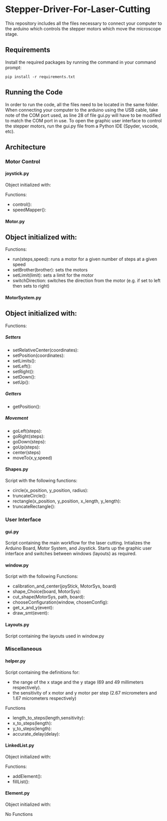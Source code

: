 # Stepper-Driver-For-Laser-Cutting

This repository includes all the files necessary to connect your computer to the arduino which controls the stepper motors which move the microscope stage.

## Requirements

Install the required packages by running the command in your command prompt:
```
pip install -r requirements.txt
```

## Running the Code

In order to run the code, all the files need to be located in the same folder. When connecting your computer to the arduino using the USB cable, take note of the COM port used, as line 28 of file gui.py will have to be modified to match the COM port in use. To open the graphic user interface to control the stepper motors, run the gui.py file from a Python IDE (Spyder, vscode, etc).


## Architecture

### Motor Control

#### joystick.py

Object initialized with:

Functions:
- control():
- speedMapper():

#### Motor.py

Object initialized with:
-
Functions:
- run(steps,speed): runs a motor for a given number of steps at a given speed
- setBrother(brother): sets the motors 
- setLimit(limit): sets a limit for the motor 
- switchDirection: switches the direction from the motor (e.g. if set to left then sets to right) 

#### MotorSystem.py

Object initialized with:
- 

Functions:
##### Setters
- setRelativeCenter(coordinates):
- setPosition(coordinates):
- setLimits():
- setLeft():
- setRight():
- setDown():
- setUp():
##### Getters
- getPosition():
##### Movement
- goLeft(steps):
- goRight(steps):
- goDown(steps):
- goUp(steps):
- center(steps)
- moveTo(x,y,speed)

#### Shapes.py
Script with the following functions:
- circle(x_position, y_position, radius):
- truncateCircle():
- rectangle(x_position, y_position, x_length, y_length):
- truncateRectangle():

### User Interface

#### gui.py
Script containing the main workflow for the laser cutting. Intializes the Arduino Board, Motor System, and Joystick. Starts up the graphic user interface and switches between windows (layouts) as required.

#### window.py
Script with the following Functions:
- calibration_and_center(joyStick, MotorSys, board)
- shape_Choice(board, MotorSys):
- cut_shape(MotorSys, path, board):
- chooseConfiguration(window, chosenConfig):
- get_x_and_y(event):
- draw_smt(event):

#### Layouts.py
Script containing the layouts used in window.py

### Miscellaneous

#### helper.py
Script containing the definitions for:
- the range of the x stage and the y stage (69 and 49 millimeters respectively).
- the sensitivity of x motor and y motor per step (2.67 micrometers and 1.67 micrometers respectively)

Functions
- length_to_steps(length,sensitivity):
- x_to_steps(length):
- y_to_steps(length):
- accurate_delay(delay):
#### LinkedList.py
Object initialized with:

Functions:
- addElement():
- fillList():
#### Element.py
Object initialized with:

No Functions


